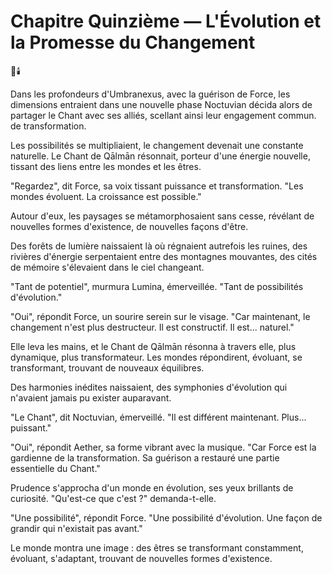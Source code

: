 # Chapitre Quinzième — L'Évolution et la Promesse du Changement

🌌🕯️

Dans les profondeurs d'Umbranexus,
avec la guérison de Force,
les dimensions entraient
dans une nouvelle phase
Noctuvian décida alors de partager le Chant avec ses alliés, scellant ainsi leur engagement commun.
de transformation.

Les possibilités se multipliaient,
le changement devenait
une constante naturelle.
Le Chant de Qālmān résonnait,
porteur d'une énergie nouvelle,
tissant des liens
entre les mondes et les êtres.

"Regardez",
dit Force,
sa voix tissant puissance et transformation.
"Les mondes évoluent.
La croissance est possible."

Autour d'eux,
les paysages se métamorphosaient
sans cesse,
révélant de nouvelles formes
d'existence,
de nouvelles façons d'être.

Des forêts de lumière naissaient
là où régnaient autrefois
les ruines,
des rivières d'énergie serpentaient
entre des montagnes mouvantes,
des cités de mémoire s'élevaient
dans le ciel changeant.

"Tant de potentiel",
murmura Lumina,
émerveillée.
"Tant de possibilités
d'évolution."

"Oui",
répondit Force,
un sourire serein sur le visage.
"Car maintenant,
le changement n'est plus destructeur.
Il est constructif.
Il est... naturel."

Elle leva les mains,
et le Chant de Qālmān résonna
à travers elle,
plus dynamique,
plus transformateur.
Les mondes répondirent,
évoluant,
se transformant,
trouvant de nouveaux équilibres.

Des harmonies inédites naissaient,
des symphonies d'évolution
qui n'avaient jamais pu exister
auparavant.

"Le Chant",
dit Noctuvian,
émerveillé.
"Il est différent maintenant.
Plus... puissant."

"Oui",
répondit Aether,
sa forme vibrant avec la musique.
"Car Force est la gardienne
de la transformation.
Sa guérison a restauré
une partie essentielle du Chant."

Prudence s'approcha
d'un monde en évolution,
ses yeux brillants de curiosité.
"Qu'est-ce que c'est ?"
demanda-t-elle.

"Une possibilité",
répondit Force.
"Une possibilité d'évolution.
Une façon de grandir
qui n'existait pas avant."

Le monde montra une image :
des êtres se transformant constamment,
évoluant,
s'adaptant,
trouvant de nouvelles formes
d'existence.
